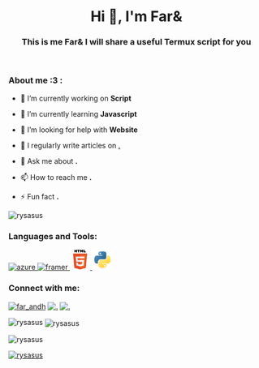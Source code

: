 <h1 align="center">Hi 👋, I'm Far&</h1>
<h3 align="center">This is me Far& I will share a useful Termux script for you</h3>

<p align="left"> <a href="https://twitter.com/" target="blank"><img src="https://img.shields.io/twitter/follow/?logo=twitter&style=for-the-badge" alt="" /></a> </p>
<h3 align="left">About me :3 :</h3>

- 🔭 I’m currently working on **Script**

- 🌱 I’m currently learning **Javascript**

- 🤝 I’m looking for help with **Website**

- 📝 I regularly write articles on [.](.)

- 💬 Ask me about **.**

- 📫 How to reach me **.**

- ⚡ Fun fact **.**

<p align="left"> <img src="https://komarev.com/ghpvc/?username=rysasus&label=Profile%20views&color=0e75b6&style=flat" alt="rysasus" /> </p>

<h3 align="left">Languages and Tools:</h3>
<p align="left"> <a href="https://azure.microsoft.com/en-in/" target="_blank" rel="noreferrer"> <img src="https://www.vectorlogo.zone/logos/microsoft_azure/microsoft_azure-icon.svg" alt="azure" width="40" height="40"/> </a> <a href="https://www.framer.com/" target="_blank" rel="noreferrer"> <img src="https://www.vectorlogo.zone/logos/framer/framer-icon.svg" alt="framer" width="40" height="40"/> </a> <a href="https://www.w3.org/html/" target="_blank" rel="noreferrer"> <img src="https://raw.githubusercontent.com/devicons/devicon/master/icons/html5/html5-original-wordmark.svg" alt="html5" width="40" height="40"/> </a> <a href="https://www.python.org" target="_blank" rel="noreferrer"> <img src="https://raw.githubusercontent.com/devicons/devicon/master/icons/python/python-original.svg" alt="python" width="40" height="40"/> </a> </p>

<h3 align="left">Connect with me:</h3>
<p align="left">
<a href="https://instagram.com/far_andh" target="blank"><img align="center" src="https://raw.githubusercontent.com/rahuldkjain/github-profile-readme-generator/master/src/images/icons/Social/instagram.svg" alt="far_andh" height="30" width="40" /></a>
<a href="https://www.youtube.com/c/." target="blank"><img align="center" src="https://raw.githubusercontent.com/rahuldkjain/github-profile-readme-generator/master/src/images/icons/Social/youtube.svg" alt="." height="30" width="40" /></a>
<a href="https://discord.gg/." target="blank"><img align="center" src="https://raw.githubusercontent.com/rahuldkjain/github-profile-readme-generator/master/src/images/icons/Social/discord.svg" alt="." height="30" width="40" /></a>
</p>

<p><img align="left" src="https://github-readme-stats.vercel.app/api/top-langs?username=rysasus&show_icons=true&locale=en&layout=compact" alt="rysasus" /></p>

<p>&nbsp;<img align="center" src="https://github-readme-stats.vercel.app/api?username=rysasus&show_icons=true&locale=en" alt="rysasus" /></p>

<p><img align="center" src="https://github-readme-streak-stats.herokuapp.com/?user=rysasus&" alt="rysasus" /></p>

<p align="left"> <a href="https://github.com/ryo-ma/github-profile-trophy"><img src="https://github-profile-trophy.vercel.app/?username=rysasus" alt="rysasus" /></a> </p>

